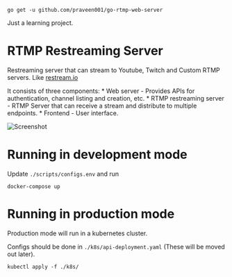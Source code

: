 
```
go get -u github.com/praveen001/go-rtmp-web-server
```

Just a learning project. 

# RTMP Restreaming Server

Restreaming server that can stream to Youtube, Twitch and Custom RTMP servers. Like [restream.io](https://restream.io)

It consists of three components:
	* Web server - Provides APIs for authentication, channel listing and creation, etc.
	* RTMP restreaming server - RTMP Server that can receive a stream and distribute to multiple endpoints.
	* Frontend - User interface.

![Screenshot](https://raw.githubusercontent.com/praveen001/go-rtmp-web-server/master/screenshot.png)

# Running in development mode

Update `./scripts/configs.env` and run 

```
docker-compose up
```

# Running in production mode

Production mode will run in a kubernetes cluster. 

Configs should be done in `./k8s/api-deployment.yaml` (These will be moved out later).

```
kubectl apply -f ./k8s/
```